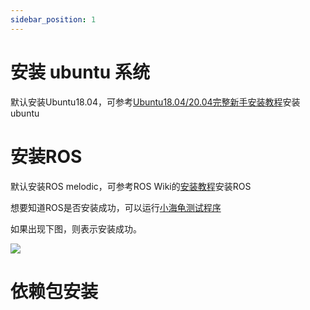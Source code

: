 ```yaml
---
sidebar_position: 1
---
```


# 安装 ubuntu 系统

默认安装Ubuntu18.04，可参考[Ubuntu18.04/20.04完整新手安装教程](https://www.jianshu.com/p/54d9a3a695cc)安装ubuntu

# 安装ROS

默认安装ROS melodic，可参考ROS Wiki的[安装教程](http://wiki.ros.org/cn)安装ROS

想要知道ROS是否安装成功，可以运行[小海龟测试程序](https://blog.csdn.net/huoxingrenhdh/article/details/83381200)

如果出现下图，则表示安装成功。

![](https://img-blog.csdn.net/20181025160133861?watermark/2/text/aHR0cHM6Ly9ibG9nLmNzZG4ubmV0L2h1b3hpbmdyZW5oZGg=/font/5a6L5L2T/fontsize/400/fill/I0JBQkFCMA==/dissolve/70)

# 依赖包安装





